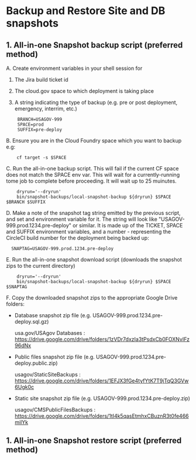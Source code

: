 # Backup and Restore Site and DB snapshots

## 1. All-in-one Snapshot backup script (preferred method)

A. Create environment variables in your shell session for

1. The Jira build ticket id

1. The cloud.gov space to which deployment is taking place

1. A string indicating the type of backup (e.g. pre or post deployment, emergency, interrim, etc.)

        BRANCH=USAGOV-999
        SPACE=prod
        SUFFIX=pre-deploy

B. Ensure you are in the Cloud Foundry space which you want to backup e.g:

        cf target -s $SPACE

C. Run the all-in-one backup script.  This will fail if the current CF space does not match the SPACE env var. This will wait for a currently-running tome job to complete before proceeding.  It will wait up to 25 muinutes.

        dryrun='--dryrun'
        bin/snapshot-backups/local-snapshot-backup ${dryrun} $SPACE $BRANCH $SUFFIX

D. Make a note of the snapshot tag string emitted by the previous script, and set and environment variable for it.  The string will look like "USAGOV-999.prod.1234.pre-deploy" or similar.  It is made up of the TICKET, SPACE and SUFFIX environment variables, and a number - representing the CircleCI build number for the deployment being backed up:

      SNAPTAG=USAGOV-999.prod.1234.pre-deploy

E. Run the all-in-one snapshot download script (downloads the snapshot zips to the current directory)

        dryrun='--dryrun'
        bin/snapshot-backups/local-snapshot-backup ${dryrun} $SPACE $SNAPTAG

F. Copy the downloaded snapshot zips to the appropriate Google Drive folders:

- Database snapshot zip file (e.g. USAGOV-999.prod.1234.pre-deploy.sql.gz)

    usa.gov/USAgov Databases : https://drive.google.com/drive/folders/1zVDr7dxzIa3tPsdxCb0FOXNvIFz96dNx

- Public files snapshot zip file (e.g. USAGOV-999.prod.1234.pre-deploy.public.zip)

    usagov/StaticSiteBackups : https://drive.google.com/drive/folders/1EFJX3fGe4tyfYtK7T9jTqQ3GVw6Ugk0c

- Static site snapshot zip file (e.g. USAGOV-999.prod.1234.pre-deploy.zip)

    usagov/CMSPublicFilesBackups : https://drive.google.com/drive/folders/1tI4k5qasEtmhxCBuznR3t0fe466milYk

## 1. All-in-one Snapshot restore script (preferred method)
